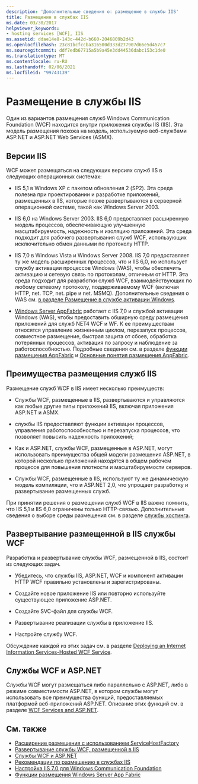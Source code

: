```yaml
---
description: 'Дополнительные сведения о: размещение в службы IIS'
title: Размещение в службах IIS
ms.date: 03/30/2017
helpviewer_keywords:
- hosting services [WCF], IIS
ms.assetid: ddae14e8-143c-442d-b660-2046809b2d43
ms.openlocfilehash: 23c81bcfccba316500d333d277907d66e5d457c7
ms.sourcegitcommit: ddf7edb67715a5b9a45e3dd44536dabc153c1de0
ms.translationtype: MT
ms.contentlocale: ru-RU
ms.lasthandoff: 02/06/2021
ms.locfileid: "99743139"
---
```

# <a name="host-in-internet-information-services"></a>Размещение в службы IIS

Один из вариантов размещения служб Windows Communication Foundation (WCF) находится внутри приложения службы IIS (IIS). Эта модель размещения похожа на модель, используемую веб-службами ASP.NET и ASP.NET Web Services (ASMX).

## <a name="versions-of-iis"></a>Версии IIS

WCF может размещаться на следующих версиях служб IIS в следующих операционных системах:

- IIS 5,1 в Windows XP с пакетом обновления 2 (SP2). Эта среда полезна при проектировании и разработке приложений, размещенных в IIS, которые позже развертываются в серверной операционной системе, такой как Windows Server 2003.

- IIS 6,0 на Windows Server 2003. IIS 6,0 предоставляет расширенную модель процессов, обеспечивающую улучшенную масштабируемость, надежность и изоляцию приложений. Эта среда подходит для рабочего развертывания служб WCF, использующих исключительно обмен данными по протоколу HTTP.

- IIS 7,0 в Windows Vista и Windows Server 2008. IIS 7,0 предоставляет ту же модель расширенных процессов, что и IIS 6,0, но использует службу активации процессов Windows (WAS), чтобы обеспечить активацию и сетевую связь по протоколам, отличным от HTTP. Эта среда подходит для разработки служб WCF, взаимодействующих по любому сетевому протоколу, поддерживаемому WCF (включая HTTP, net. TCP, net. pipe и net. MSMQ). Дополнительные сведения о WAS см. [в разделе Размещение в службе активации Windows](hosting-in-windows-process-activation-service.md).

- [Windows Server AppFabric](/previous-versions/appfabric/ff384253(v=azure.10)) работает с IIS 7,0 и службой активации Windows (WAS), чтобы предоставить обширную среду размещения приложений для служб NET4 WCF и WF. К ее преимуществам относятся управление жизненным циклом, перезапуск процессов, совместное размещение, быстрая защита от сбоев, обработка потерянных процессов, активация по запросу и наблюдение за работоспособностью. Подробные сведения см. в разделе [функции размещения AppFabric](/previous-versions/appfabric/ee677189(v=azure.10)) и [Основные понятия размещения AppFabric](/previous-versions/appfabric/ee677371(v=azure.10)).

## <a name="benefits-of-iis-hosting"></a>Преимущества размещения служб IIS

Размещение служб WCF в IIS имеет несколько преимуществ:

- Службы WCF, размещенные в IIS, развертываются и управляются как любые другие типы приложений IIS, включая приложения ASP.NET и ASMX.

- службы IIS предоставляют функции активации процессов, управления работоспособностью и перезапуска процессов, что позволяет повысить надежность приложений;

- Как и ASP.NET, службы WCF, размещенные в ASP.NET, могут использовать преимущества общей модели размещения ASP.NET, в которой несколько приложений находятся в общем рабочем процессе для повышения плотности и масштабируемости серверов.

- Службы WCF, размещенные в IIS, используют ту же динамическую модель компиляции, что и ASP.NET 2,0, что упрощает разработку и развертывание размещенных служб.

При принятии решения о размещении служб WCF в IIS важно помнить, что IIS 5,1 и IIS 6,0 ограничены только HTTP-связью. Дополнительные сведения о выборе среды размещения см. в разделе [службы хостинга](../hosting-services.md).

## <a name="deploy-an-iis-hosted-wcf-service"></a>Развертывание размещенной в IIS службы WCF

Разработка и развертывание службы WCF, размещенной в IIS, состоит из следующих задач.

- Убедитесь, что службы IIS, ASP.NET, WCF и компонент активации HTTP WCF правильно установлены и зарегистрированы.

- Создайте новое приложение IIS или повторно используйте существующее приложение ASP.NET.

- Создайте SVC-файл для службы WCF.

- Развертывание реализации службы в приложение IIS.

- Настройте службу WCF.

Обсуждение каждой из этих задач см. в разделе [Deploying an Internet Information Services-Hosted WCF Service](deploying-an-internet-information-services-hosted-wcf-service.md).

## <a name="wcf-services-and-aspnet"></a>Службы WCF и ASP.NET

Службы WCF могут размещаться либо параллельно с ASP.NET, либо в режиме совместимости ASP.NET, в котором службы могут использовать все преимущества функций, предоставляемых платформой веб-приложений ASP.NET. Описание этих функций см. в разделе [WCF Services and ASP.NET](wcf-services-and-aspnet.md).

## <a name="see-also"></a>См. также

- [Расширение размещения с использованием ServiceHostFactory](../extending/extending-hosting-using-servicehostfactory.md)
- [Развертывание службы WCF, размещенной в IIS](deploying-an-internet-information-services-hosted-wcf-service.md)
- [Службы WCF и ASP.NET](wcf-services-and-aspnet.md)
- [Рекомендации по размещению в службах IIS](internet-information-services-hosting-best-practices.md)
- [Настройка IIS 7.0 для Windows Communication Foundation](configuring-iis-for-wcf.md)
- [Функции размещения Windows Server App Fabric](/previous-versions/appfabric/ee677189(v=azure.10))
